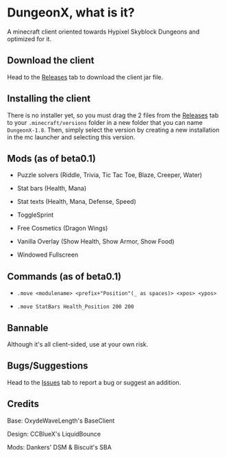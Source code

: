 # DungeonX, what is it?
A minecraft client oriented towards Hypixel Skyblock Dungeons and optimized for it.
## Download the client
Head to the [Releases](https://github.com/DxxxxY/DungeonX/releases) tab to download the client jar file.
## Installing the client
There is no installer yet, so you must drag the 2 files from the [Releases](https://github.com/DxxxxY/DungeonX/releases) tab to your `.minecraft/versions` folder in a new folder that you can name `DungeonX-1.8`. Then, simply select the version by creating a new installation in the mc launcher and selecting this version.
## Mods (as of beta0.1)
- Puzzle solvers (Riddle, Trivia, Tic Tac Toe, Blaze, Creeper, Water)

- Stat bars (Health, Mana)

- Stat texts (Health, Mana, Defense, Speed)

- ToggleSprint

- Free Cosmetics (Dragon Wings)

- Vanilla Overlay (Show Health, Show Armor, Show Food)

- Windowed Fullscreen
## Commands (as of beta0.1)
- `.move <modulename> <prefix+"Position"(_ as spaces)> <xpos> <ypos>`

- `.move StatBars Health_Position 200 200`
## Bannable
Although it's all client-sided, use at your own risk.
## Bugs/Suggestions
Head to the [Issues](https://github.com/DxxxxY/DungeonX/issues) tab to report a bug or suggest an addition.
## Credits
Base: OxydeWaveLength's BaseClient

Design: CCBlueX's LiquidBounce

Mods: Dankers' DSM & Biscuit's SBA
